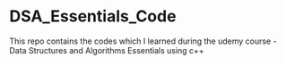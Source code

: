 # DSA_Essentials_Code
This repo contains the codes which I learned during the udemy course - Data Structures and Algorithms Essentials using c++
